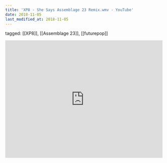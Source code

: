 ```yaml
---
title: 'XP8 - She Says Assemblage 23 Remix.wmv - YouTube'
date: 2018-11-05
last_modified_at: 2018-11-05
---
```

tagged: [[XP8]], [[Assemblage 23]], [[futurepop]]
<iframe allow="accelerometer; autoplay; clipboard-write; encrypted-media; gyroscope; picture-in-picture" allowfullscreen="" frameborder="0" height="375" id="youtube_iframe" src="https://www.youtube.com/embed/jLoGZZjKM88?feature=oembed&amp;enablejsapi=1&amp;origin=https://safe.txmblr.com&amp;wmode=opaque" width="500"></iframe>